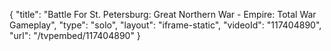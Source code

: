 {
    "title": "Battle For St. Petersburg: Great Northern War - Empire: Total War Gameplay",
    "type": "solo",
    "layout": "iframe-static",
    "videoId": "117404890",
    "url": "\/tvpembed\/117404890"
}